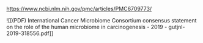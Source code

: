 
https://www.ncbi.nlm.nih.gov/pmc/articles/PMC6709773/

![[(PDF) International Cancer Microbiome Consortium consensus statement on the role of the human microbiome in carcinogenesis - 2019 - gutjnl-2019-318556.pdf]]
